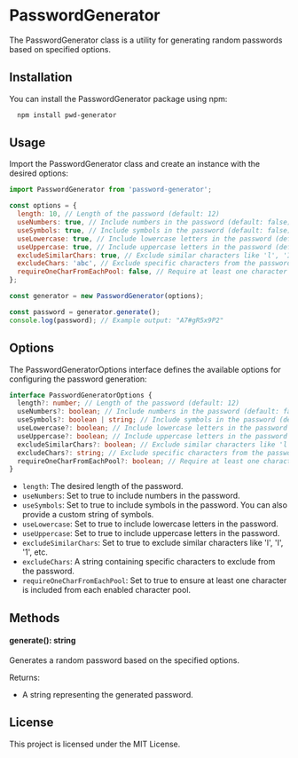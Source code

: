 
# PasswordGenerator

The PasswordGenerator class is a utility for generating random passwords based on specified options.

## Installation
You can install the PasswordGenerator package using npm:

```bash
  npm install pwd-generator
```

## Usage
Import the PasswordGenerator class and create an instance with the desired options:

```javascript
import PasswordGenerator from 'password-generator';

const options = {
  length: 10, // Length of the password (default: 12)
  useNumbers: true, // Include numbers in the password (default: false)
  useSymbols: true, // Include symbols in the password (default: false)
  useLowercase: true, // Include lowercase letters in the password (default: false)
  useUppercase: true, // Include uppercase letters in the password (default: false)
  excludeSimilarChars: true, // Exclude similar characters like 'l', 'I', '1', etc. (default: false)
  excludeChars: 'abc', // Exclude specific characters from the password (default: "")
  requireOneCharFromEachPool: false, // Require at least one character from each enabled character pool (default: false)
};

const generator = new PasswordGenerator(options);

const password = generator.generate();
console.log(password); // Example output: "A7#gR5x9P2"
```
## Options
The PasswordGeneratorOptions interface defines the available options for configuring the password generation:

```typescript
interface PasswordGeneratorOptions {
  length?: number; // Length of the password (default: 12)
  useNumbers?: boolean; // Include numbers in the password (default: false)
  useSymbols?: boolean | string; // Include symbols in the password (default: false)
  useLowercase?: boolean; // Include lowercase letters in the password (default: false)
  useUppercase?: boolean; // Include uppercase letters in the password (default: false)
  excludeSimilarChars?: boolean; // Exclude similar characters like 'l', 'I', '1', etc. (default: false)
  excludeChars?: string; // Exclude specific characters from the password (default: "")
  requireOneCharFromEachPool?: boolean; // Require at least one character from each enabled character pool (default: false)
}
```
- `length`: The desired length of the password.
- `useNumbers`: Set to true to include numbers in the password.
- `useSymbols`: Set to true to include symbols in the password. You can also provide a custom string of symbols.
- `useLowercase`: Set to true to include lowercase letters in the password.
- `useUppercase`: Set to true to include uppercase letters in the password.
- `excludeSimilarChars`: Set to true to exclude similar characters like 'l', 'I', '1', etc.
- `excludeChars`: A string containing specific characters to exclude from the password.
- `requireOneCharFromEachPool`: Set to true to ensure at least one character is included from each enabled character pool.

## Methods
#### generate(): string
Generates a random password based on the specified options.

Returns:
- A string representing the generated password.

## License
This project is licensed under the MIT License.

